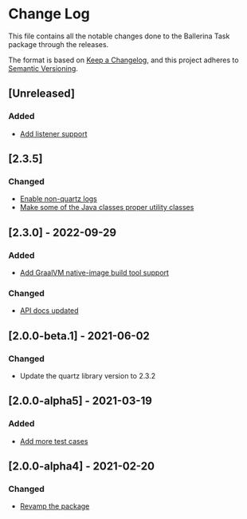 # Change Log
This file contains all the notable changes done to the Ballerina Task package through the releases.

The format is based on [Keep a Changelog](https://keepachangelog.com/en/1.0.0/),
and this project adheres to [Semantic Versioning](https://semver.org/spec/v2.0.0.html).

## [Unreleased]

### Added
- [Add listener support](https://github.com/ballerina-platform/module-ballerina-task/pull/534)

## [2.3.5]

### Changed
- [Enable non-quartz logs](https://github.com/ballerina-platform/ballerina-standard-library/issues/4282)
- [Make some of the Java classes proper utility classes](https://github.com/ballerina-platform/ballerina-standard-library/issues/5052)

## [2.3.0] - 2022-09-29

### Added
- [Add GraalVM native-image build tool support](https://github.com/ballerina-platform/ballerina-standard-library/issues/3315)

### Changed
- [API docs updated](https://github.com/ballerina-platform/ballerina-standard-library/issues/3463)

## [2.0.0-beta.1] - 2021-06-02

### Changed
- Update the quartz library version to 2.3.2

## [2.0.0-alpha5] - 2021-03-19

### Added
- [Add more test cases](https://github.com/ballerina-platform/ballerina-standard-library/issues/1217)

## [2.0.0-alpha4] - 2021-02-20

### Changed
- [Revamp the package](https://github.com/ballerina-platform/ballerina-standard-library/issues/62)
